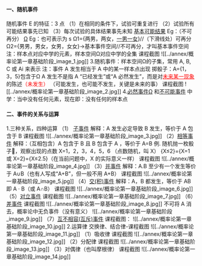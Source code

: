 
#### 一、随机事件
随机事件 E 的特征：3 点
	（1）在相同的条件下，试验可重复进行
	（2）试验所有可能结果事先已知
	（3）每次试验的具体结果事先未知
	[基本可能结果](obsidian://bookmaster?type=open-book&bid=NrAeAVSSFWamfAZK&aid=8882cf2d-2573-afc5-3095-3aa01e59cc4a&page=8)
		 Eg：（不可再分）
	[Ω](obsidian://bookmaster?type=open-book&bid=NrAeAVSSFWamfAZK&aid=a7d5fb09-6971-4371-7b11-81a5f290f0f8&page=8)
		 Eg：也可表示为 s
		Ω1={两男，两女，<u>一男一女</u>}//（下滑线处）可再分
		Ω2={男男，男女，女男，女女}->基本事件空间//不可再分，才叫基本事件空间 
	注：样本点对应中学的元素，样本空间Ω对应中学的全集
	课程截图
		![[../annex/概率论第一章基础阶段_image_1.jpg]]
3.随机事件：样本空间Ω的子集，常用 A, B, C 或 Ai 来表示
		注：事件 A 发生相当于 A 中的某一样本点出现
			掷骰子：A={1，3，5}包含于Ω
		A 发生不是指 A “已经发生”或“A 必然发生”，而是对<font color="#ff0000"><u>未来某一现象</u></font>的陈述<font color="#ff0000">（未发生）</font> （可能发生，也可能不发生，关键是未来的事）
	课程截图
			![[../annex/概率论第一章基础阶段_image_2.jpg]]
4.[必然事件Ω](obsidian://bookmaster?type=open-book&bid=NrAeAVSSFWamfAZK&aid=2e0cf7aa-f52f-6650-dc80-3a5d93edcda5&page=8) 和[不可能事件](obsidian://bookmaster?type=open-book&bid=NrAeAVSSFWamfAZK&aid=ead024cc-8628-5382-feb3-b6f2a890b7aa&page=8)
	中学：当中没有任何元素，现在即：没有任何的样本点

#### 二、事件的关系与运算
1.三种关系，四种运算
	（1） [子事件](obsidian://bookmaster?type=open-book&bid=NrAeAVSSFWamfAZK&aid=0a9600ec-3c42-cc83-b42c-5dfd56a9c474&page=8)
		解释：A 发生必定导致 B 发生，等价于 A 包含于 B
		课程截图
			![[../annex/概率论第一章基础阶段_image_3.jpg]]
	（2）[相等事件](obsidian://bookmaster?type=open-book&bid=NrAeAVSSFWamfAZK&aid=99b61072-b841-63db-36a3-4708c8081b41&page=8)
		解释：（互相包含）A 包含于 B 且 B 包含于 A ，等价于 A=B
		例. 随机抛一枚骰子🎲，观察出现的点数 X=1，2，3，4，5，6  （点数随机，叫 X）
		{X≤2}={X=1 或 X=2}={X≤2.5}（在当前问题中，X 的实际意义一样）
		课程截图
			![[../annex/概率论第一章基础阶段_image_4.jpg]]
	（3）[并事件](obsidian://bookmaster?type=open-book&bid=NrAeAVSSFWamfAZK&aid=3e4a799d-af26-6c22-bfc5-5d4b5e329221&page=8)
		解释：A.B 至少有一个发生等价于 A∪B（也有人写成“A+B”，但一般不用 A+B）
		课程截图
			![[../annex/概率论第一章基础阶段_image_5.jpg]]
	（4）[交(积)事件](obsidian://bookmaster?type=open-book&bid=NrAeAVSSFWamfAZK&aid=1abbb40e-bd4a-5c6e-fae0-688b405391af&page=9)
		解释：A，B 都发生，等价于 AB 即 A · B（或 A∩B）
		课程截图
			![[../annex/概率论第一章基础阶段_image_6.jpg]]
	（5）[对立事件](obsidian://bookmaster?type=open-book&bid=NrAeAVSSFWamfAZK&aid=9cf886c0-9f3d-7264-9a40-6bea3dacf6c5&page=9)
		课程截图
		![[../annex/概率论第一章基础阶段_image_7.jpg]]
	（6）[差事件](obsidian://bookmaster?type=open-book&bid=NrAeAVSSFWamfAZK&aid=bc83ca2a-fbd5-917e-41b7-5a5ad7d4f828&page=9)
		课程截图
		![[../annex/概率论第一章基础阶段_image_8.jpg]]
		不可将 A 消去，概率论中无负事件（没有意义）
		![[../annex/概率论第一章基础阶段_image_9.jpg]]
	（7）[互不相容(互斥)事件](obsidian://bookmaster?type=open-book&bid=NrAeAVSSFWamfAZK&aid=2bc626e6-4b54-d2d9-dd18-751c6811e949&page=9)
		课程截图：
		![[../annex/概率论第一章基础阶段_image_10.jpg]]
2.运算律
	交换律、结合律-课程截图
		![[../annex/概率论第一章基础阶段_image_11.jpg]]
（1）吸收律
	课程截图
	![[../annex/概率论第一章基础阶段_image_12.jpg]]
（2）分配律
	课程截图
	![[../annex/概率论第一章基础阶段_image_13.jpg]]
（3）对偶律（也叫摩根律）
	课程截图
		![[../annex/概率论第一章基础阶段_image_14.jpg]]
















































